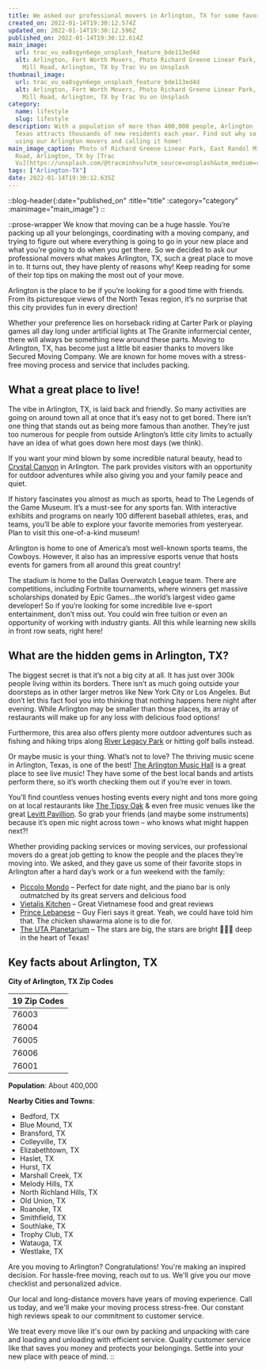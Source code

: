 ```yaml
---
title: We asked our professional movers in Arlington, TX for some favorite places
created_on: 2022-01-14T19:30:12.574Z
updated_on: 2022-01-14T19:30:12.596Z
published_on: 2022-01-14T19:30:12.614Z
main_image:
  url: trac_vu_ea8sgyn6ego_unsplash_feature_bde113ed4d
  alt: Arlington, Fort Worth Movers, Photo Richard Greene Linear Park, East Randol
    Mill Road, Arlington, TX by Trac Vu on Unsplash
thumbnail_image:
  url: trac_vu_ea8sgyn6ego_unsplash_feature_bde113ed4d
  alt: Arlington, Fort Worth Movers, Photo Richard Greene Linear Park, East Randol
    Mill Road, Arlington, TX by Trac Vu on Unsplash
category:
  name: lifestyle
  slug: lifestyle
description: With a population of more than 400,000 people, Arlington
  Texas attracts thousands of new residents each year. Find out why so many are
  using our Arlington movers and calling it home!
main_image_caption: Photo of Richard Greene Linear Park, East Randol Mill
  Road, Arlington, TX by [Trac
  Vu](https://unsplash.com/@tracminhvu?utm_source=unsplash&utm_medium=referral&utm_content=creditCopyText) on [Unsplash](https://unsplash.com/s/photos/arlington%2C-tx?utm_source=unsplash&utm_medium=referral&utm_content=creditCopyText)
tags: ["Arlington-TX"]
date: 2022-01-14T19:30:12.635Z
---
```

::blog-header{:date="published_on" :title="title" :category="category" :mainimage="main_image"}
::

::prose-wrapper
We know that moving can be a huge hassle. You’re packing up all your belongings, coordinating with a moving company, and trying to figure out where everything is going to go in your new place and what you’re going to do when you get there. So we decided to ask our professional movers what makes Arlington, TX, such a great place to move in to. It turns out, they have plenty of reasons why! Keep reading for some of their top tips on making the most out of your move.

Arlington is the place to be if you’re looking for a good time with friends. From its picturesque views of the North Texas region, it’s no surprise that this city provides fun in every direction!

Whether your preference lies on horseback riding at Carter Park or playing games all day long under artificial lights at The Granite informercial center, there will always be something new around these parts. Moving to Arlington, TX, has become just a little bit easier thanks to movers like Secured Moving Company. We are known for home moves with a stress-free moving process and service that includes packing.

## What a great place to live!

The vibe in Arlington, TX, is laid back and friendly. So many activities are going on around town all at once that it’s easy not to get bored. There isn’t one thing that stands out as being more famous than another. They’re just too numerous for people from outside Arlington’s little city limits to actually have an idea of what goes down here most days (we think).

If you want your mind blown by some incredible natural beauty, head to [Crystal Canyon](https://www.arlington.org/listings/crystal-canyon-natural-area/1136/) in Arlington. The park provides visitors with an opportunity for outdoor adventures while also giving you and your family peace and quiet.

If history fascinates you almost as much as sports, head to The Legends of the Game Museum. It’s a must-see for any sports fan. With interactive exhibits and programs on nearly 100 different baseball athletes, eras, and teams, you’ll be able to explore your favorite memories from yesteryear. Plan to visit this one-of-a-kind museum!

Arlington is home to one of America’s most well-known sports teams, the Cowboys. However, it also has an impressive esports venue that hosts events for gamers from all around this great country!

The stadium is home to the Dallas Overwatch League team. There are competitions, including Fortnite tournaments, where winners get massive scholarships donated by Epic Games…the world’s largest video game developer! So if you’re looking for some incredible live e-sport entertainment, don’t miss out. You could win free tuition or even an opportunity of working with industry giants. All this while learning new skills in front row seats, right here!

## What are the hidden gems in Arlington, TX?

The biggest secret is that it’s not a big city at all. It has just over 300k people living within its borders. There isn’t as much going outside your doorsteps as in other larger metros like New York City or Los Angeles. But don’t let this fact fool you into thinking that nothing happens here night after evening. While Arlington may be smaller than those places, its array of restaurants will make up for any loss with delicious food options!

Furthermore, this area also offers plenty more outdoor adventures such as fishing and hiking trips along [River Legacy Park](https://tpwd.texas.gov/fishboat/boat/paddlingtrails/inland/arlington_riverlegacyparks/) or hitting golf balls instead.

Or maybe music is your thing. What’s not to love? The thriving music scene in Arlington, Texas, is one of the best! [The Arlington Music Hall](https://arlingtonmusichall.net/about/) is a great place to see live music! They have some of the best local bands and artists perform there, so it’s worth checking them out if you’re ever in town.

You’ll find countless venues hosting events every night and tons more going on at local restaurants like [The Tipsy Oak](https://www.thetipsyoak.com/) & even free music venues like the great [Levitt Pavillion](https://levittpavilionarlington.org/get-involved/perform/). So grab your friends (and maybe some instruments) because it’s open mic night across town – who knows what might happen next?!

Whether providing packing services or moving services, our professional movers do a great job getting to know the people and the places they’re moving into. We asked, and they gave us some of their favorite stops in Arlington after a hard day’s work or a fun weekend with the family:

* [Piccolo Mondo](https://www.piccolomondo.com/piano-bar) – Perfect for date night, and the piano bar is only outmatched by its great servers and delicious food
* [Vietalis Kitchen](http://www.vietaliakitchen.com/) – Great Vietnamese food and great reviews
* [Prince Lebanese](https://www.princelebanesegrill.com/blog-1) – Guy Fieri says it great. Yeah, we could have told him that. The chicken shawarma alone is to die for.
* [The UTA Planetarium](https://www.uta.edu/planetarium/) – The stars are big, the stars are bright 👏👏👏 deep in the heart of Texas!

## Key facts about Arlington, TX

**City of Arlington, TX Zip Codes**

| 19 Zip Codes |
|-----------------------------------------------------------|
| 76003 | 76002 | 76016 | 76018 |
| 76004 | 76007 | 76017 | 76019 |
| 76005 | 76011 | 76010 | 76094 |
| 76006 | 76012 | 76014 | 76096 |
| 76001 | 76013 | 76015 |

**Population**: About 400,000

**Nearby Cities and Towns**:

* Bedford, TX
* Blue Mound, TX
* Bransford, TX
* Colleyville, TX
* Elizabethtown, TX
* Haslet, TX
* Hurst, TX
* Marshall Creek, TX
* Melody Hills, TX
* North Richland Hills, TX
* Old Union, TX
* Roanoke, TX
* Smithfield, TX
* Southlake, TX
* Trophy Club, TX
* Watauga, TX
* Westlake, TX

Are you moving to Arlington? Congratulations! You're making an inspired decision. For hassle-free moving, reach out to us. We'll give you our move checklist and personalized advice.

Our local and long-distance movers have years of moving experience. Call us today, and we'll make your moving process stress-free. Our constant high reviews speak to our commitment to customer service.

We treat every move like it's our own by packing and unpacking with care and loading and unloading with efficient service. Quality customer service like that saves you money and protects your belongings. Settle into your new place with peace of mind.
::